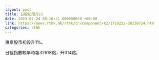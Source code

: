 ```yaml
---
layout: post
title: 日股初段升1%
date: 2023-07-24 08:16:41.000000000 +08:00
link: https://news.rthk.hk/rthk/ch/component/k2/1710222-20230724.htm
categories: rthk
---
```


東京股市初段升1%。

日經指數較早時報32618點，升314點。
